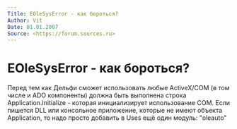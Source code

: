```yaml
---
Title: EOleSysError - как бороться?
Author: Vit
Date: 01.01.2007
Source: <https://forum.sources.ru>
---
```



EOleSysError - как бороться?
=============================

Перед тем как Дельфи сможет использовать любые ActiveX/COM (в том числе
и ADO компоненты) должна быть выполнена строка Application.Initialize -
которая инициализирует использование COM. Если пишется DLL или
консольное приложение, которые не имеют объекта Application, то надо
просто добавить в Uses ещё один модуль: "oleauto"

